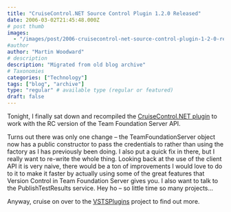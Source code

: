 ```yaml
---
title: "CruiseControl.NET Source Control Plugin 1.2.0 Released"
date: 2006-03-02T21:45:48.000Z
# post thumb
images:
  - "/images/post/2006-cruisecontrol-net-source-control-plugin-1-2-0-released.jpg"
#author
author: "Martin Woodward"
# description
description: "Migrated from old blog archive"
# Taxonomies
categories: ["Technology"]
tags: ["blog", "archive"]
type: "regular" # available type (regular or featured)
draft: false
---
```


Tonight, I finally sat down and recompiled the [CruiseControl.NET plugin](http://vstsplugins.sourceforge.net/) to work with the RC version of the Team Foundation Server API.  

Turns out there was only one change – the TeamFoundationServer object now has a public constructor to pass the credentials to rather than using the factory as I has previously been doing.  I also put a quick fix in there, but I really want to re-write the whole thing.  Looking back at the use of the client API it is very naive, there would be a ton of improvements I would love to do to it to make it faster by actually using some of the great features that Version Control in Team Foundation Server gives you.  I also want to talk to the PublishTestResults service.  Hey ho – so little time so many projects…

Anyway, cruise on over to the [VSTSPlugins](http://vstsplugins.sourceforge.net/) project to find out more.